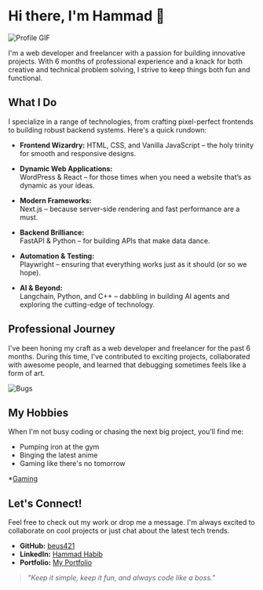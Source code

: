 # Hi there, I'm Hammad 👋

![Profile GIF](https://media1.giphy.com/media/v1.Y2lkPTc5MGI3NjExNWZlbXVjMjdvY3k4OGZvM3gxcmkxdW9mZmRma3kybGJ6bnc4empxNiZlcD12MV9pbnRlcm5hbF9naWZfYnlfaWQmY3Q9Zw/iIqmM5tTjmpOB9mpbn/giphy.gif)


I'm a web developer and freelancer with a passion for building innovative projects. With 6 months of professional experience and a knack for both creative and technical problem solving, I strive to keep things both fun and functional.

## What I Do

I specialize in a range of technologies, from crafting pixel-perfect frontends to building robust backend systems. Here's a quick rundown:

- **Frontend Wizardry:**
 HTML, CSS, and Vanilla JavaScript – the holy trinity for smooth and responsive designs.

- **Dynamic Web Applications:**  
  WordPress & React – for those times when you need a website that’s as dynamic as your ideas.

- **Modern Frameworks:**  
  Next.js – because server-side rendering and fast performance are a must.

- **Backend Brilliance:**  
  FastAPI & Python – for building APIs that make data dance.

- **Automation & Testing:**  
  Playwright – ensuring that everything works just as it should (or so we hope).

- **AI & Beyond:**  
  Langchain, Python, and C++ – dabbling in building AI agents and exploring the cutting-edge of technology.

## Professional Journey

I've been honing my craft as a web developer and freelancer for the past 6 months. During this time, I've contributed to exciting projects, collaborated with awesome people, and learned that debugging sometimes feels like a form of art.

![Bugs](https://media0.giphy.com/media/v1.Y2lkPTc5MGI3NjExYjNxejZnZnNydzcyb2docDN2MWtoaW1wa2w3bnZpeTN5cWlqbXhxbyZlcD12MV9pbnRlcm5hbF9naWZfYnlfaWQmY3Q9Zw/awGA2x8j6BlgSAOG5e/giphy.gif)

## My Hobbies

When I'm not busy coding or chasing the next big project, you'll find me:

- Pumping iron at the gym  
- Binging the latest anime  
- Gaming like there's no tomorrow
  
*[Gaming](https://media.giphy.com/media/aLg72WcY7gUaCKUDdK/giphy.gif?cid=ecf05e472gx7e7mp5mi4nvvl19msdc39mpp329pema3v37be&ep=v1_gifs_search&rid=giphy.gif&ct=g)

## Let's Connect!

Feel free to check out my work or drop me a message. I'm always excited to collaborate on cool projects or just chat about the latest tech trends.

- **GitHub:** [beus421](https://github.com/beus421)
- **LinkedIn:** [Hammad Habib](https://www.linkedin.com/in/hammad-habib-257b872ba/) <!-- Replace with your LinkedIn URL -->
- **Portfolio:** [My Portfolio](hammad-h.online) <!-- Replace with your portfolio URL -->

> *"Keep it simple, keep it fun, and always code like a boss."*

